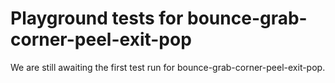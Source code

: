 # Playground tests for bounce-grab-corner-peel-exit-pop
We are still awaiting the first test run for bounce-grab-corner-peel-exit-pop.
